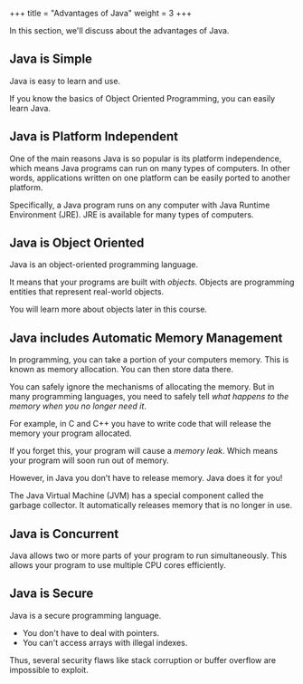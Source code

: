+++
title = "Advantages of Java"
weight = 3
+++

In this section, we'll discuss about the advantages of Java.

## Java is Simple

Java is easy to learn and use.

If you know the basics of Object Oriented Programming, you can easily learn Java.

## Java is Platform Independent

One of the main reasons Java is so popular is its platform independence, which
means Java programs can run on many types of computers. In other words,
applications written on one platform can be easily ported to another platform.
 
Specifically, a Java program runs on any computer with Java Runtime Environment (JRE).
JRE is available for many types of computers. 

## Java is Object Oriented

Java is an object-oriented programming language.

It means that your programs are built with *objects*. Objects are programming
entities that represent real-world objects.

You will learn more about objects later in this course.

## Java includes Automatic Memory Management

In programming, you can take a portion of your computers memory. This is known
as memory allocation. You can then store data there.

You can safely ignore the mechanisms of allocating the memory. But in many
programming languages, you need to safely tell *what happens to the memory
when you no longer need it*.

For example, in C and C++ you have to write code that will release the memory
your program allocated.

If you forget this, your program will cause a *memory leak*. Which means your
program will soon run out of memory.

However, in Java you don’t have to release memory. Java does it for you!

The Java Virtual Machine (JVM) has a special component called the garbage collector.
It automatically releases memory that is no longer in use.

## Java is Concurrent

Java allows two or more parts of your program to run simultaneously. This allows
your program to use multiple CPU cores efficiently.

## Java is Secure

Java is a secure programming language.

 * You don't have to deal with pointers.
 * You can't access arrays with illegal indexes.

Thus, several security flaws like stack corruption or buffer overflow are
impossible to exploit.